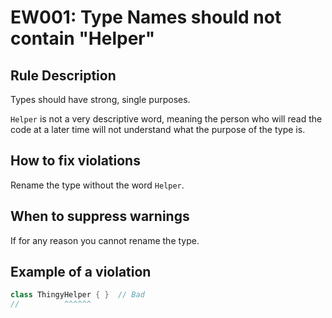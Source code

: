 # EW001: Type Names should not contain "Helper"

## Rule Description

Types should have strong, single purposes.

`Helper` is not a very descriptive word, meaning the person who will read the code at a later time will not understand what the purpose of the type is.

## How to fix violations

Rename the type without the word `Helper`.

## When to suppress warnings

If for any reason you cannot rename the type.

## Example of a violation

```csharp
class ThingyHelper { }  // Bad
//          ^^^^^^
```